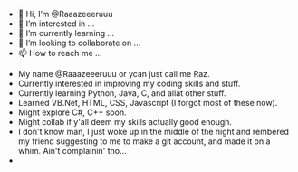 - 👋 Hi, I’m @Raaazeeeruuu
- 👀 I’m interested in ...
- 🌱 I’m currently learning ...
- 💞️ I’m looking to collaborate on ...
- 📫 How to reach me ...

<!---
Raaazeeeruuu/Raaazeeeruuu is a ✨ special ✨ repository because its `README.md` (this file) appears on your GitHub profile.
You can click the Preview link to take a look at your changes.
--->

- My name @Raaazeeeruuu or ycan just call me Raz.
- Currently interested in improving my coding skills and stuff.
- Currently learning Python, Java, C, and allat other stuff.
- Learned VB.Net, HTML, CSS, Javascript (I forgot most of these now).
- Might explore C#, C++ soon.
- Might collab if y'all deem my skills actually good enough.
- I don't know man, I just woke up in the middle of the night and rembered my friend suggesting to me to make a git account, and made it on a whim. Ain't complainin' tho...
- 

